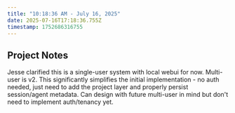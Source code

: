 ```yaml
---
title: "10:18:36 AM - July 16, 2025"
date: 2025-07-16T17:18:36.755Z
timestamp: 1752686316755
---
```


## Project Notes

Jesse clarified this is a single-user system with local webui for now. Multi-user is v2. This significantly simplifies the initial implementation - no auth needed, just need to add the project layer and properly persist session/agent metadata. Can design with future multi-user in mind but don't need to implement auth/tenancy yet.
